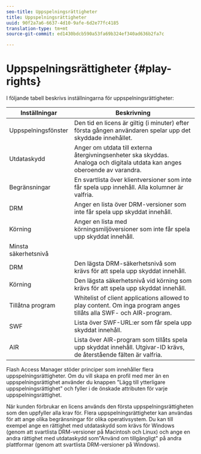 ```yaml
---
seo-title: Uppspelningsrättigheter
title: Uppspelningsrättigheter
uuid: 90f2a7a6-6637-4d10-9afe-6d2e77fc4185
translation-type: tm+mt
source-git-commit: ed1430bdcb590a53fa69b324ef340ad636b2fa7c

---
```



# Uppspelningsrättigheter {#play-rights}

I följande tabell beskrivs inställningarna för uppspelningsrättigheter:

| Inställningar | Beskrivning |
|--- |--- |
| Uppspelningsfönster | Den tid en licens är giltig (i minuter) efter första gången användaren spelar upp det skyddade innehållet. |
| Utdataskydd | Anger om utdata till externa återgivningsenheter ska skyddas. Analoga och digitala utdata kan anges oberoende av varandra. |
| Begränsningar | En svartlista över klientversioner som inte får spela upp innehåll. Alla kolumner är valfria. |
| DRM | Anger en lista över DRM-versioner som inte får spela upp skyddat innehåll. |
| Körning | Anger en lista med körningsmiljöversioner som inte får spela upp skyddat innehåll. |
| Minsta säkerhetsnivå |  |
| DRM | Den lägsta DRM-säkerhetsnivå som krävs för att spela upp skyddat innehåll. |
| Körning | Den lägsta säkerhetsnivå vid körning som krävs för att spela upp skyddat innehåll. |
| Tillåtna program | Whitelist of client applications allowed to play content. Om inga program anges tillåts alla SWF- och AIR-program. |
| SWF | Lista över SWF-URL:er som får spela upp skyddat innehåll. |
| AIR | Lista över AIR-program som tillåts spela upp skyddat innehåll. Utgivar-ID krävs, de återstående fälten är valfria. |

Flash Access Manager stöder principer som innehåller flera uppspelningsrättigheter. Om du vill skapa en profil med mer än en uppspelningsrättighet använder du knappen &quot;Lägg till ytterligare uppspelningsrättighet&quot; och fyller i de önskade attributen för varje uppspelningsrättighet.

När kunden förbrukar en licens används den första uppspelningsrättigheten som den uppfyller alla krav för. Flera uppspelningsrättigheter kan användas för att ange olika begränsningar för olika operativsystem. Du kan till exempel ange en rättighet med utdataskydd som krävs för Windows (genom att svartlista DRM-versioner på Macintosh och Linux) och ange en andra rättighet med utdataskydd som&quot;Använd om tillgängligt&quot; på andra plattformar (genom att svartlista DRM-versioner på Windows).
